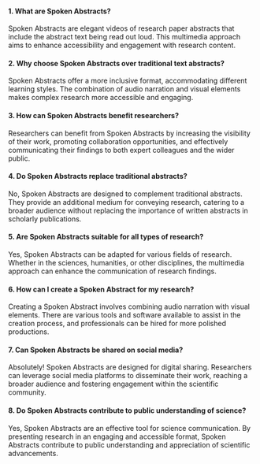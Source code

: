 #### 1. What are Spoken Abstracts?
Spoken Abstracts are elegant videos of research paper abstracts that include the abstract text being read out loud. This multimedia approach aims to enhance accessibility and engagement with research content.

#### 2. Why choose Spoken Abstracts over traditional text abstracts?
Spoken Abstracts offer a more inclusive format, accommodating different learning styles. The combination of audio narration and visual elements makes complex research more accessible and engaging.

#### 3. How can Spoken Abstracts benefit researchers?
Researchers can benefit from Spoken Abstracts by increasing the visibility of their work, promoting collaboration opportunities, and effectively communicating their findings to both expert colleagues and the wider public.

#### 4. Do Spoken Abstracts replace traditional abstracts?
No, Spoken Abstracts are designed to complement traditional abstracts. They provide an additional medium for conveying research, catering to a broader audience without replacing the importance of written abstracts in scholarly publications.

#### 5. Are Spoken Abstracts suitable for all types of research?
Yes, Spoken Abstracts can be adapted for various fields of research. Whether in the sciences, humanities, or other disciplines, the multimedia approach can enhance the communication of research findings.

#### 6. How can I create a Spoken Abstract for my research?
Creating a Spoken Abstract involves combining audio narration with visual elements. There are various tools and software available to assist in the creation process, and professionals can be hired for more polished productions.

#### 7. Can Spoken Abstracts be shared on social media?
Absolutely! Spoken Abstracts are designed for digital sharing. Researchers can leverage social media platforms to disseminate their work, reaching a broader audience and fostering engagement within the scientific community.

#### 8. Do Spoken Abstracts contribute to public understanding of science?
Yes, Spoken Abstracts are an effective tool for science communication. By presenting research in an engaging and accessible format, Spoken Abstracts contribute to public understanding and appreciation of scientific advancements.
